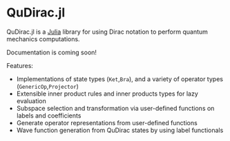 # QuDirac.jl

QuDirac.jl is a [Julia](http://julialang.org/) library for using Dirac notation to perform 
quantum mechanics computations. 

Documentation is coming soon!

Features:

- Implementations of state types (`Ket`,`Bra`), and a variety of operator types (`GenericOp`,`Projector`)
- Extensible inner product rules and inner products types for lazy evaluation
- Subspace selection and transformation via user-defined functions on labels and coefficients
- Generate operator representations from user-defined functions
- Wave function generation from QuDirac states by using label functionals
